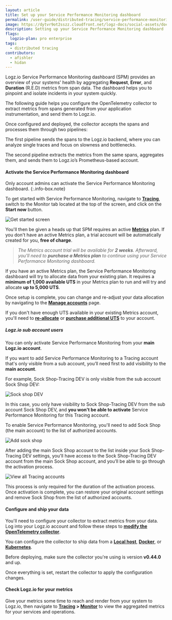 ```yaml
---
layout: article
title: Set up your Service Performance Monitoring dashboard
permalink: /user-guide/distributed-tracing/service-performance-monitoring-setup
image: https://dytvr9ot2sszz.cloudfront.net/logz-docs/social-assets/docs-social.jpg
description: Setting up your Service Performance Monitoring dashboard
flags:
  logzio-plan: pro enterprise
tags: 
  - distributed tracing
contributors:
  - afishler
  - hidan
---
```


Logz.io Service Performance Monitoring dashboard (SPM) provides an overview of your systems' health by aggregating **Request**, **Error**, and **Duration** (R.E.D) metrics from span data. The dashboard helps you to pinpoint and isolate incidents in your system quickly.


The following guide helps you configure the OpenTelemetry collector to extract metrics from spans generated from your application instrumentation, and send them to Logz.io. 

Once configured and deployed, the collector accepts the spans and processes them through two pipelines:

The first pipeline sends the spans to the Logz.io backend, where you can analyze single traces and focus on slowness and bottlenecks. 

The second pipeline extracts the metrics from the same spans, aggregates them, and sends them to Logz.io’s Prometheus-based account.



#### Activate the Service Performance Monitoring dashboard

Only account admins can activate the Service Performance Monitoring dashboard.
{:.info-box.note}

To get started with Service Performance Monitoring, navigate to **[Tracing](https://app.logz.io/#/dashboard/jaeger)**, switch to the Monitor tab located at the top of the screen, and click on the **Start now** button.

![Get started screen](https://dytvr9ot2sszz.cloudfront.net/logz-docs/distributed-tracing/monitor-start-screen.png)

You'll then be given a heads up that SPM requires an active **[Metrics](https://app.logz.io/#/dashboard/metrics)** plan. If you don't have an active Metrics plan, a trial account will be automatically created for you, **free of charge**.

> _The Metrics account trial will be available for **2 weeks**. Afterward, you'll need to **purchase a Metrics plan** to continue using your Service Performance Monitoring dashboard._

If you have an active Metrics plan, the Service Performance Monitoring dashboard will try to allocate data from your existing plan. It requires a **minimum of 1,000 available UTS** in your Metrics plan to run and will try and allocate **up to 5,000 UTS**.

Once setup is complete, you can change and re-adjust your data allocation by navigating to the **[Manage accounts](https://app.logz.io/#/dashboard/settings/manage-accounts)** page.

If you don't have enough UTS available in your existing Metrics account, you'll need to **[re-allocate](https://app.logz.io/#/dashboard/settings/manage-accounts)** or **[purchase additional UTS](https://app.logz.io/#/dashboard/settings/plan-and-billing/plan)** to your account.


##### Logz.io sub account users

You can only activate Service Performance Monitoring from your **main Logz.io account**.

If you want to add Service Performance Monitoring to a Tracing account that's only visible from a sub account, you’ll need first to add visibility to the **main account**.

For example, Sock Shop-Tracing DEV is only visible from the sub account Sock Shop DEV:

![Sock shop DEV](https://dytvr9ot2sszz.cloudfront.net/logz-docs/distributed-tracing/tracing-dev-account-visibility.png)

In this case, you only have visibility to Sock Shop-Tracing DEV from the sub account Sock Shop DEV, and **you won't be able to activate** Service Performance Monitoring for this Tracing account.

To enable Service Performance Monitoring, you'll need to add Sock Shop (the main account) to the list of authorized accounts. 

![Add sock shop](https://dytvr9ot2sszz.cloudfront.net/logz-docs/distributed-tracing/tracing-dev-add-account.png)

After adding the main Sock Shop account to the list inside your Sock Shop-Tracing DEV settings, you'll have access to the Sock Shop-Tracing DEV account from the main Sock Shop account, and you’ll be able to go through the activation process.

![View all Tracing accounts](https://dytvr9ot2sszz.cloudfront.net/logz-docs/distributed-tracing/monitor-sub-account-start-now.png)

This process is only required for the duration of the activation process. Once activation is complete, you can restore your original account settings and remove Sock Shop from the list of authorized accounts.



<!-- If you're using a Logz.io sub account, you'll need to ask your account admin to add data viewing permissions before activating the Service Performance Monitoring dashboard.

The account's admin will need to log into Logz.io's main account > navigate to **[Manage accounts](https://app.logz.io/#/dashboard/settings/manage-accounts)**, and find the Distributed Tracing Account plan.

![Manage account overview](https://dytvr9ot2sszz.cloudfront.net/logz-docs/distributed-tracing/account-plan-sock-shop.png)

Click on the main tracing account, and add the sub account to allow it to view data from the main tracing source account.

![Add permissions](https://dytvr9ot2sszz.cloudfront.net/logz-docs/distributed-tracing/add-permissions-tracing.gif)

This process is only needed to activate the SPM. Once activated, the admin can remove the sub account's permissions - as they are no longer necessary to use the Service Performance Monitoring dashboard. -->

#### Configure and ship your data

You'll need to configure your collector to extract metrics from your data. Log into your Logz.io account and follow these steps to **[modify the OpenTelemetry collector](https://app.logz.io/#/dashboard/send-your-data/tracing-sources/span-metrics)**. 

You can configure the collector to ship data from a **[Local host](https://app.logz.io/#/dashboard/send-your-data/tracing-sources/span-metrics?type=local-host)**, **[Docker](https://app.logz.io/#/dashboard/send-your-data/tracing-sources/span-metrics?type=docker)**, or **[Kubernetes](https://app.logz.io/#/dashboard/send-your-data/tracing-sources/span-metrics?type=kubernetes)**.

Before deploying, make sure the collector you're using is version **v0.44.0** and up.

Once everything is set, restart the collector to apply the configuration changes. 

#### Check Logz.io for your metrics

Give your metrics some time to reach and render from your system to Logz.io, then navigate to **[Tracing](https://app.logz.io/#/dashboard/jaeger/) > [Monitor](https://app.logz.io/#/dashboard/jaeger/monitor)** to view the aggregated metrics for your services and operations.